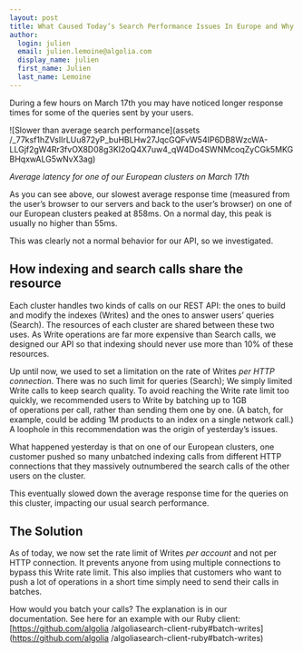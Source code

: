 ```yaml
---
layout: post
title: What Caused Today’s Search Performance Issues In Europe and Why It Will Not Happen Again
author:
  login: julien
  email: julien.lemoine@algolia.com
  display_name: julien
  first_name: Julien
  last_name: Lemoine
---
```


During a few hours on March 17th you may have noticed longer response times
for some of the queries sent by your users.

![Slower than average search performance](assets
/_77ksf1hZVslIrLUu872yP_buHBLHw27JqcGQFvW54IP6DB8WzcWA-
LLGjf2gW4Rr3fvOX8D08g3KI2oQ4X7uw4_qW4Do4SWNMcoqZyCGk5MKGBHqxwALG5wNvX3ag)

_Average latency for one of our European clusters on March 17th_

As you can see above, our slowest average response time (measured from the
user’s browser to our servers and back to the user’s browser) on one of our
European clusters peaked at 858ms. On a normal day, this peak is usually no
higher than 55ms.

This was clearly not a normal behavior for our API, so we investigated.

## How indexing and search calls share the resource

Each cluster handles two kinds of calls on our REST API: the ones to build and
modify the indexes (Writes) and the ones to answer users’ queries (Search).
The resources of each cluster are shared between these two uses. As Write
operations are far more expensive than Search calls, we designed our API so
that indexing should never use more than 10% of these resources.

Up until now, we used to set a limitation on the rate of Writes _per HTTP
connection_. There was no such limit for queries (Search); We simply limited
Write calls to keep search quality. To avoid reaching the Write rate limit too
quickly, we recommended users to Write by batching up to 1GB of operations per
call, rather than sending them one by one. (A batch, for example, could be
adding 1M products to an index on a single network call.) A loophole in this
recommendation was the origin of yesterday’s issues.

What happened yesterday is that on one of our European clusters, one customer
pushed so many unbatched indexing calls from different HTTP connections that
they massively outnumbered the search calls of the other users on the cluster.

This eventually slowed down the average response time for the queries on this
cluster, impacting our usual search performance.

## The Solution

As of today, we now set the rate limit of Writes _per account_ and not per
HTTP connection. It prevents anyone from using multiple connections to bypass
this Write rate limit. This also implies that customers who want to push a lot
of operations in a short time simply need to send their calls in batches.

How would you batch your calls? The explanation is in our documentation. See
here for an example with our Ruby client: [https://github.com/algolia
/algoliasearch-client-ruby#batch-writes](https://github.com/algolia
/algoliasearch-client-ruby#batch-writes)

